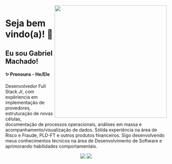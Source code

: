 <img align="right" width="350" height="350" src="https://img.freepik.com/vetores-gratis/ilustracao-do-conceito-de-programacao_114360-1351.jpg?w=826&t=st=1687059309~exp=1687059909~hmac=f51d2d13d98e64d7f718cb1779d15358bef8b7d634122c4f92346b1c76e7e49b">
<h1>Seja bem vindo(a)! 👋</h1>

<h2>Eu sou Gabriel Machado! </h2>

<h4>✨ Pronouns - He/Ele</h4>

Desenvolvedor Full Stack Jr, com expêriencia em implementação de provedores, estruturação de novas células,
documentação de processos operacionais, análises em massa e acompanhamento/visualização de dados. Sólida experiência na área de Risco e Fraude, PLD-FT e
outros produtos financeiros. Sigo desenvolvendo meus conhecimentos técnicos na área
de Desenvolvimento de Software e aprimorando habilidades comportamentais.

<div align="center"> 
<!--   <a href="https://gisellesouzaa.github.io/portfolio/" target="_blank"><img src="https://img.shields.io/badge/-Portfólio-691853?style=for-the-badge&logoColor=white" target="_blank"></a> -->
  <a href = "mailto:gabriel.mach@hotmail.com"><img src="https://img.shields.io/badge/-Gmail-%23333?style=for-the-badge&logo=gmail&logoColor=white" target="_blank"></a>
  <a href="https://www.linkedin.com/in/gabriel-machado-s/" target="_blank"><img src="https://img.shields.io/badge/-LinkedIn-%230077B5?style=for-the-badge&logo=linkedin&logoColor=white" target="_blank"></a> 
</div> 

<!-- ![snake gif](https://github.com/GabriMachado/GabriMachado/blob/output/github-contribution-grid-snake.svg) -->
